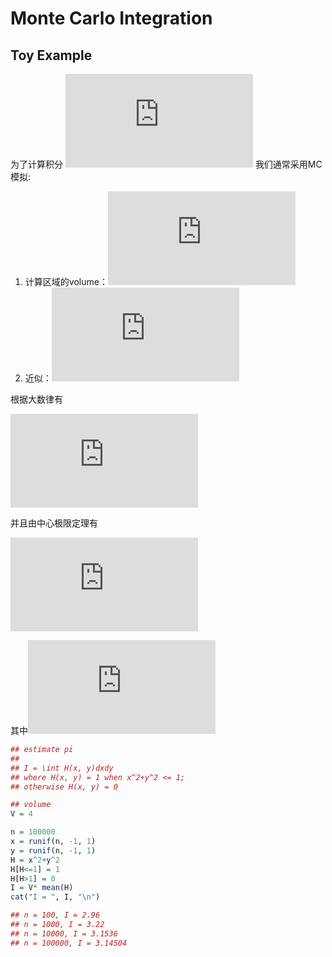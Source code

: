 # Monte Carlo Integration

## Toy Example

为了计算积分
![](https://latex.codecogs.com/gif.latex?I%20%3D%20%5Cint%20_D%20g%28%5Cmathbf%20x%29d%5Cmathbf%20x)
我们通常采用MC模拟:

1. 计算区域的volume：![](https://latex.codecogs.com/gif.latex?V%20%3D%20%5Cint_D%20d%5Cmathbf%20x)
2. 近似：![](https://latex.codecogs.com/gif.latex?%5Chat%20I_m%3DV%5Cfrac%7B1%7D%7Bm%7D%5Csum%5Climits_%7Bi%3D1%7D%5Emg%28%5Cmathbf%20x%5E%7B%28m%29%7D%29)

根据大数律有

![](https://latex.codecogs.com/gif.latex?%5Clim_%7Bm%5Crightarrow%20%5Cinfty%7D%20%5Chat%20I_m%3DI)

并且由中心极限定理有

![](https://latex.codecogs.com/gif.latex?%5Cfrac%7B1%7D%7BV%7D%7B%7D%5Csqrt%7Bm%7D%28%5Chat%20I_m-I%29%5Crightarrow%20N%280%2C%20%5Csigma%5E2%29)

其中![](https://latex.codecogs.com/gif.latex?%5Csigma%5E2%3Dvar%28g%28%5Cmathbf%20x%29%29)

```r
## estimate pi
##
## I = \int H(x, y)dxdy
## where H(x, y) = 1 when x^2+y^2 <= 1;
## otherwise H(x, y) = 0

## volume
V = 4

n = 100000
x = runif(n, -1, 1)
y = runif(n, -1, 1)
H = x^2+y^2
H[H<=1] = 1
H[H>1] = 0
I = V* mean(H)
cat("I = ", I, "\n")

## n = 100, I = 2.96
## n = 1000, I = 3.22
## n = 10000, I = 3.1536
## n = 100000, I = 3.14504
```
